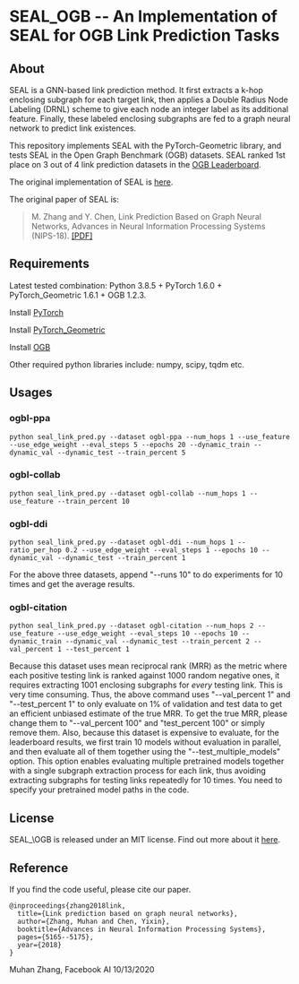 SEAL\_OGB -- An Implementation of SEAL for OGB Link Prediction Tasks
===============================================================================

About
-----
SEAL is a GNN-based link prediction method. It first extracts a k-hop enclosing subgraph for each target link, then applies a Double Radius Node Labeling (DRNL) scheme to give each node an integer label as its additional feature. Finally, these labeled enclosing subgraphs are fed to a graph neural network to predict link existences.

This repository implements SEAL with the PyTorch-Geometric library, and tests SEAL in the Open Graph Benchmark (OGB) datasets. SEAL ranked 1st place on 3 out of 4 link prediction datasets in the [OGB Leaderboard](https://ogb.stanford.edu/docs/leader_linkprop/).

The original implementation of SEAL is [here](https://github.com/muhanzhang/SEAL).

The original paper of SEAL is:
> M. Zhang and Y. Chen, Link Prediction Based on Graph Neural Networks, Advances in Neural Information Processing Systems (NIPS-18). [\[PDF\]](https://arxiv.org/pdf/1802.09691.pdf)

Requirements
------------

Latest tested combination: Python 3.8.5 + PyTorch 1.6.0 + PyTorch_Geometric 1.6.1 + OGB 1.2.3.

Install [PyTorch](https://pytorch.org/)

Install [PyTorch_Geometric](https://rusty1s.github.io/pytorch_geometric/build/html/notes/installation.html)

Install [OGB](https://ogb.stanford.edu/docs/home/)

Other required python libraries include: numpy, scipy, tqdm etc.

Usages
------

### ogbl-ppa

    python seal_link_pred.py --dataset ogbl-ppa --num_hops 1 --use_feature --use_edge_weight --eval_steps 5 --epochs 20 --dynamic_train --dynamic_val --dynamic_test --train_percent 5 

### ogbl-collab

    python seal_link_pred.py --dataset ogbl-collab --num_hops 1 --use_feature --train_percent 10 

### ogbl-ddi

    python seal_link_pred.py --dataset ogbl-ddi --num_hops 1 --ratio_per_hop 0.2 --use_edge_weight --eval_steps 1 --epochs 10 --dynamic_val --dynamic_test --train_percent 1 

For the above three datasets, append "--runs 10" to do experiments for 10 times and get the average results.

### ogbl-citation

    python seal_link_pred.py --dataset ogbl-citation --num_hops 2 --use_feature --use_edge_weight --eval_steps 10 --epochs 10 --dynamic_train --dynamic_val --dynamic_test --train_percent 2 --val_percent 1 --test_percent 1 

Because this dataset uses mean reciprocal rank (MRR) as the metric where each positive testing link is ranked against 1000 random negative ones, it requires extracting 1001 enclosing subgraphs for *every* testing link. This is very time consuming. Thus, the above command uses "--val_percent 1" and "--test_percent 1" to only evaluate on 1% of validation and test data to get an efficient unbiased estimate of the true MRR. To get the true MRR, please change them to "--val_percent 100" and "test_percent 100" or simply remove them. Also, because this dataset is expensive to evaluate, for the leaderboard results, we first train 10 models without evaluation in parallel, and then evaluate all of them together using the "--test_multiple_models" option. This option enables evaluating multiple pretrained models together with a single subgraph extraction process for each link, thus avoiding extracting subgraphs for testing links repeatedly for 10 times. You need to specify your pretrained model paths in the code.

License
-------

SEAL_\OGB is released under an MIT license. Find out more about it [here](https://github.com/facebookresearch/SEAL_OGB/blob/master/LICENSE).

Reference
---------

If you find the code useful, please cite our paper.

    @inproceedings{zhang2018link,
      title={Link prediction based on graph neural networks},
      author={Zhang, Muhan and Chen, Yixin},
      booktitle={Advances in Neural Information Processing Systems},
      pages={5165--5175},
      year={2018}
    }

Muhan Zhang, Facebook AI
10/13/2020
